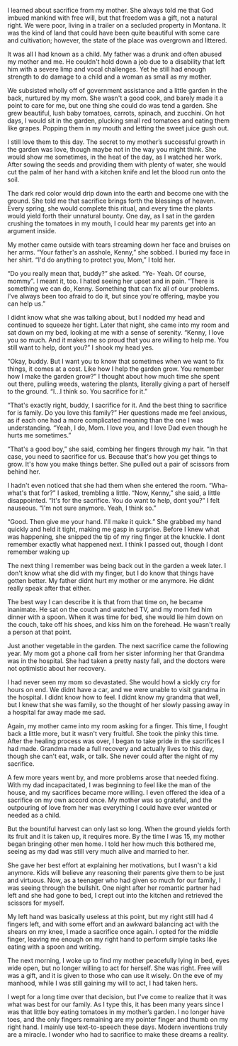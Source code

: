 I learned about sacrifice from my mother. She always told me that God imbued mankind with free will, but that freedom was a gift, not a natural right. We were poor, living in a trailer on a secluded property in Montana. It was the kind of land that could have been quite beautiful with some care and cultivation; however, the state of the place was overgrown and littered. 

It was all I had known as a child. My father was a drunk and often abused my mother and me. He couldn't hold down a job due to a disability that left him with a severe limp and vocal challenges. Yet he still had enough strength to do damage to a child and a woman as small as my mother. 

We subsisted wholly off of government assistance and a little garden in the back, nurtured by my mom. She wasn't a good cook, and barely made it a point to care for me, but one thing she could do was tend a garden. She grew beautiful, lush baby tomatoes, carrots, spinach, and zucchini. On hot days, I would sit in the garden, plucking small red tomatoes and eating them like grapes. Popping them in my mouth and letting the sweet juice gush out. 

I still love them to this day. The secret to my mother’s successful growth in the garden was love, though maybe not in the way you might think. She would show me sometimes, in the heat of the day, as I watched her work. After sowing the seeds and providing them with plenty of water, she would cut the palm of her hand with a kitchen knife and let the blood run onto the soil.

The dark red color would drip down into the earth and become one with the ground. She told me that sacrifice brings forth the blessings of heaven. Every spring, she would complete this ritual, and every time the plants would yield forth their unnatural bounty. One day, as I sat in the garden crushing the tomatoes in my mouth, I could hear my parents get into an argument inside. 

My mother came outside with tears streaming down her face and bruises on her arms. “Your father's an asshole, Kenny,” she sobbed. I buried my face in her shirt. “I'd do anything to protect you, Mom,” I told her. 

“Do you really mean that, buddy?” she asked. “Ye- Yeah. Of course, mommy”. I meant it, too. I hated seeing her upset and in pain. “There is something we can do, Kenny. Something that can fix all of our problems. I've always been too afraid to do it, but since you're offering, maybe you can help us.” 

I didnt know what she was talking about, but I nodded my head and continued to squeeze her tight. Later that night, she came into my room and sat down on my bed, looking at me with a sense of serenity. “Kenny, I love you so much. And it makes me so proud that you are willing to help me. You still want to help, dont you?” I shook my head yes. 

“Okay, buddy. But I want you to know that sometimes when we want to fix things, it comes at a cost. Like how I help the garden grow. You remember how I make the garden grow?” I thought about how much time she spent out there, pulling weeds, watering the plants, literally giving a part of herself to the ground. “I…I think so. You sacrifice for it.” 

“That's exactly right, buddy, I sacrifice for it. And the best thing to sacrifice for is family. Do you love this family?” Her questions made me feel anxious, as if each one had a more complicated meaning than the one I was understanding. “Yeah, I do, Mom. I love you, and I love Dad even though he hurts me sometimes.” 

“That's a good boy,” she said, combing her fingers through my hair. “In that case, you need to sacrifice for us. Because that's how you get things to grow. It's how you make things better. She pulled out a pair of scissors from behind her. 

I hadn't even noticed that she had them when she entered the room. “Wha-what's that for?” I asked, trembling a little. “Now, Kenny,” she said, a little disappointed. “It's for the sacrifice. You do want to help, dont you?” I felt nauseous. “I'm not sure anymore. Yeah, I think so.” 

“Good. Then give me your hand. I'll make it quick.” She grabbed my hand quickly and held it tight, making me gasp in surprise. Before I knew what was happening, she snipped the tip of my ring finger at the knuckle. I dont remember exactly what happened next. I think I passed out, though I dont remember waking up

The next thing I remember was being back out in the garden a week later. I don't know what she did with my finger, but I do know that things have gotten better. My father didnt hurt my mother or me anymore. He didnt really speak after that either. 

The best way I can describe it is that from that time on, he became inanimate. He sat on the couch and watched TV, and my mom fed him dinner with a spoon. When it was time for bed, she would lie him down on the couch, take off his shoes, and kiss him on the forehead. He wasn't really a person at that point. 

Just another vegetable in the garden. The next sacrifice came the following year. My mom got a phone call from her sister informing her that Grandma was in the hospital. She had taken a pretty nasty fall, and the doctors were not optimistic about her recovery. 

I had never seen my mom so devastated. She would howl a sickly cry for hours on end. We didnt have a car, and we were unable to visit grandma in the hospital. I didnt know how to feel. I didnt know my grandma that well, but I knew that she was family, so the thought of her slowly passing away in a hospital far away made me sad. 

Again, my mother came into my room asking for a finger. This time, I fought back a little more, but it wasn't very fruitful. She took the pinky this time. After the healing process was over, I began to take pride in the sacrifices I had made. Grandma made a full recovery and actually lives to this day, though she can't eat, walk, or talk. She never could after the night of my sacrifice. 

A few more years went by, and more problems arose that needed fixing. With my dad incapacitated, I was beginning to feel like the man of the house, and my sacrifices became more willing. I even offered the idea of a sacrifice on my own accord once. My mother was so grateful, and the outpouring of love from her was everything I could have ever wanted or needed as a child. 

But the bountiful harvest can only last so long. When the ground yields forth its fruit and it is taken up, it requires more. By the time I was 15, my mother began bringing other men home. I told her how much this bothered me, seeing as my dad was still very much alive and married to her. 

She gave her best effort at explaining her motivations, but I wasn't a kid anymore. Kids will believe any reasoning their parents give them to be just and virtuous. Now, as a teenager who had given so much for our family, I was seeing through the bullshit. One night after her romantic partner had left and she had gone to bed, I crept out into the kitchen and retrieved the scissors for myself. 

My left hand was basically useless at this point, but my right still had 4 fingers left, and with some effort and an awkward balancing act with the shears on my knee, I made a sacrifice once again. I opted for the middle finger, leaving me enough on my right hand to perform simple tasks like eating with a spoon and writing. 

The next morning, I woke up to find my mother peacefully lying in bed, eyes wide open, but no longer willing to act for herself. She was right. Free will was a gift, and it is given to those who can use it wisely. On the eve of my manhood, while I was still gaining my will to act, I had taken hers. 

I wept for a long time over that decision, but I've come to realize that it was what was best for our family. As I type this, it has been many years since I was that little boy eating tomatoes in my mother’s garden. I no longer have toes, and the only fingers remaining are my pointer finger and thumb on my right hand. I mainly use text-to-speech these days. Modern inventions truly are a miracle. I wonder who had to sacrifice to make these dreams a reality. 

